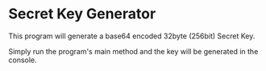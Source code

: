 # Secret Key Generator

This program will generate a base64 encoded 32byte (256bit) Secret Key.

Simply run the program's main method and the key will be generated in the console.